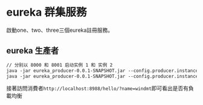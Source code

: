 # eureka 群集服務

啟動one、two、three三個eureka註冊服務。

## eureka 生產者

```xml
// 分别以 8000 和 8001 启动实例 1 和 实例 2
java -jar eureka_producer-0.0.1-SNAPSHOT.jar --config.producer.instance=1 --server.port=8000
java -jar eureka_producer-0.0.1-SNAPSHOT.jar --config.producer.instance=2 --server.port=8001
```

接著訪問消費者```http://localhost:8988/hello/?name=windmt```即可看出是否有負載均衡
